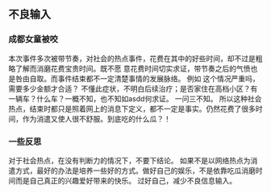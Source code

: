 ## 不良输入

### 成都女童被咬

  本次事件多次被带节奏，对社会的热点事件，花费在其中的好些时间，却不过是粗略了解而消磨花费宝贵时间。既不愿
  意花费时间切实求证，带节奏之后的气愤也是咎由自取。而事件结束都不一定清楚事情的发展脉络。
  例如 这个情况严重吗，需要多少金额才合适？
  不懂此症状，不明白后续治疗；是否家住在高档小区？有一辆车？什么车？一概不知，也不知如asdd何求证。
  一问三不知。
  所以这种社会热点，结束时都只是照着网上的消息下定义，都不一定是事实。仍然花费了很多时间，作为消遣又使人很不舒服。到底吃的什么瓜？！

### 一些反思

对于社会热点，在没有判断力的情况下，不要下结论。
如果不是以网络热点为消遣方式，最好的办法是培养一些好的方式。做好自己的娱乐，不是依靠吃瓜消磨时间而是自己真正的兴趣爱好带来的快乐。
过好自己，减少不良信息输入。

